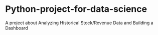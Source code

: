 # Python-project-for-data-science
A project about Analyzing Historical Stock/Revenue Data and Building a Dashboard
